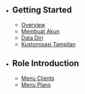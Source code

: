 - ## Getting Started
    - [Overview](/{{route}}/{{version}}/overview)
    - [Membuat Akun](/{{route}}/{{version}}/membuat_akun)
    - [Data Diri](/{{route}}/{{version}}/melengkapi_data_diri)
    - [Kustomisasi Tampilan](/{{route}}/{{version}}/kustomisasi_tampilan)

- ## Role Introduction
    - [Menu Clients](/{{route}}/{{version}}/coach/menu_clients)
    - [Menu Plans](/{{route}}/{{version}}/coach/menu_plans)